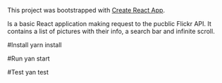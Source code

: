 This project was bootstrapped with [Create React App](https://github.com/facebookincubator/create-react-app).

Is a basic React application making request to the pucblic Flickr API. It contains a list of pictures with their info, a search bar and infinite scroll.

#Install
yarn install

#Run
yan start

#Test
yan test
